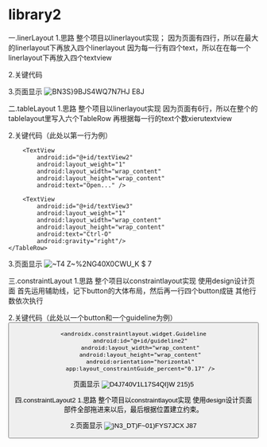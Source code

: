 # library2
一.linerLayout
1.思路
  整个项目以linerlayout实现；
  因为页面有四行，所以在最大的linerlayout下再放入四个linerlayout
  因为每一行有四个text，所以在在每一个linerlayout下再放入四个textview
 
2.关键代码
<TextView
        android:id="@+id/textView"
        android:layout_width="83dp"
        android:layout_height="wrap_content"
        android:layout_marginStart="16dp"
        android:layout_marginTop="16dp"
        android:background="@drawable/underline"
        android:text="One,One"
        app:layout_constraintStart_toStartOf="parent"
        app:layout_constraintTop_toTopOf="parent" />
        
3.页面显示
![BN3S}9BJS$4WQ$7N7HJ E8J](https://user-images.githubusercontent.com/114241292/194510901-db4dae7e-7b56-407a-b12b-95ecb04f842d.png)

二.tableLayout
1.思路
  整个项目以linerlayout实现
  因为页面有6行，所以在整个的tablelayout里写入六个TableRow
  再根据每一行的text个数xierutextview
 
 2.关键代码（此处以第一行为例）
 <TableRow
        android:layout_width="match_parent"
        android:layout_height="match_parent" >

        <TextView
            android:id="@+id/textView2"
            android:layout_weight="1"
            android:layout_width="wrap_content"
            android:layout_height="wrap_content"
            android:text="Open..." />

        <TextView
            android:id="@+id/textView3"
            android:layout_weight="1"
            android:layout_width="wrap_content"
            android:layout_height="wrap_content"
            android:text="Ctrl-O"
            android:gravity="right"/>
    </TableRow>

3.页面显示
![~T4 Z~%2NG40X0CWU_K $ 7](https://user-images.githubusercontent.com/114241292/194511076-783b3bb9-000e-4e71-a60d-a0e4ca473858.png)

三.constraintLayout
1.思路
  整个项目以constraintlayout实现
  使用design设计页面
  首先运用辅助线，记下button的大体布局，然后再一行四个button成链
  其他行数依次执行
 
2.关键代码（此处以一个button和一个guideline为例）
<Button
        android:id="@+id/button3"
        android:layout_width="wrap_content"
        android:layout_height="wrap_content"
        android:text="9"
        app:layout_constraintBottom_toBottomOf="@+id/button2"
        app:layout_constraintEnd_toStartOf="@+id/button4"
        app:layout_constraintHorizontal_bias="0.5"
        app:layout_constraintStart_toEndOf="@+id/button2"
        app:layout_constraintTop_toTopOf="@+id/button2" />

    <androidx.constraintlayout.widget.Guideline
        android:id="@+id/guideline2"
        android:layout_width="wrap_content"
        android:layout_height="wrap_content"
        android:orientation="horizontal"
        app:layout_constraintGuide_percent="0.17" />

页面显示
![D4J740V1L17S4QI}W 215)5](https://user-images.githubusercontent.com/114241292/194511233-41bba7aa-2073-4f4f-a710-75d44f011fa5.png)

四.constraintLayout2
1.思路
  整个项目以constraintlayout实现
  使用design设计页面
  部件全部拖进来以后，最后根据位置建立约束。
 
2.页面显示
![}N3_DT)F~01)FYS7JCX J87](https://user-images.githubusercontent.com/114241292/194511318-ab892489-65e1-4978-80e1-ae90e4a592ec.png)
